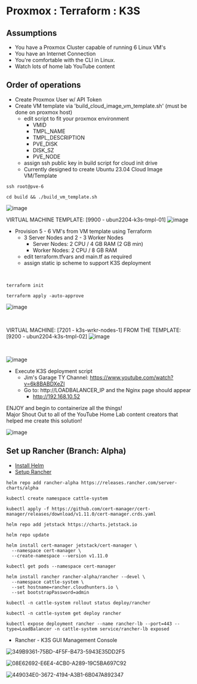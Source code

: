 # Proxmox : Terraform : K3S

## Assumptions
* You have a Proxmox Cluster capable of running 6 Linux VM's
* You have an Internet Connection
* You're comfortable with the CLI in Linux.
* Watch lots of home lab YouTube content
    
## Order of operations
* Create Proxmox User w/ API Token
* Create VM template via 'build_cloud_image_vm_template.sh' (must be done on proxmox host)
  * edit script to fit your proxmox environment
    * VMID
    * TMPL_NAME
    * TMPL_DESCRIPTION
    * PVE_DISK
    * DISK_SZ
    * PVE_NODE
  * assign ssh public key in build script for cloud init drive
  * Currently designed to create Ubuntu 23.04 Cloud Image VM/Template

```console
ssh root@pve-6
```
```console
cd build && ./build_vm_template.sh
```

![image](https://github.com/dcodev1702/terraform_proxmox_vm/assets/32214072/2948124e-76bd-4f54-8c78-3459f73d38d4)

VIRTUAL MACHINE TEMPLATE: [9900 - ubun2204-k3s-tmpl-01]
![image](https://github.com/dcodev1702/terraform_proxmox_vm/assets/32214072/8fd59f13-8970-43e5-83d7-79e0c80ae2ed)


* Provision 5 - 6 VM's from VM template using Terraform
  * 3 Server Nodes and 2 - 3 Worker Nodes
    * Server Nodes: 2 CPU / 4 GB RAM  (2 GB min)
    * Worker Nodes: 2 CPU / 8 GB RAM
  * edit terraform.tfvars and main.tf as required
  * assign static ip scheme to support K3S deployment
<br />

```console
terraform init
```
```console
terraform apply -auto-approve
```

![image](https://github.com/dcodev1702/terraform_proxmox_vm/assets/32214072/d796d06c-e695-45ee-9da6-7032fa4a363d)

<br />

VIRTUAL MACHINE: [7201 - k3s-wrkr-nodes-1] FROM THE TEMPLATE: [9200 - ubun2204-k3s-tmpl-02]
![image](https://github.com/dcodev1702/terraform_proxmox_vm/assets/32214072/8cd59c9d-fe3c-4c8d-a811-a43125e786f9)

<br />

![image](https://github.com/dcodev1702/terraform_proxmox_vm/assets/32214072/8dbf61c8-4622-442b-b2d5-81d328964d42)

* Execute K3S deployment script
  * Jim's Garage TY Channel: https://www.youtube.com/watch?v=6k8BABDXeZI
  * Go to: http://LOADBALANCER_IP and the Nginx page should appear
    * http://192.168.10.52

ENJOY and begin to containerize all the things! <br />
Major Shout Out to all of the YouTube Home Lab content creators that helped me create this solution! <br />

![image](https://github.com/dcodev1702/terraform_proxmox_vm/assets/32214072/6c45d71b-9edb-4ef7-a3e1-cf5770c0f99f)

## Set up Rancher (Branch: Alpha)
* [Install Helm](https://helm.sh/docs/intro/install/)
* [Setup Rancher](https://ranchermanager.docs.rancher.com/pages-for-subheaders/install-upgrade-on-a-kubernetes-cluster)
```console
helm repo add rancher-alpha https://releases.rancher.com/server-charts/alpha
```
```console
kubectl create namespace cattle-system
```
```console
kubectl apply -f https://github.com/cert-manager/cert-manager/releases/download/v1.11.0/cert-manager.crds.yaml
```
```console
helm repo add jetstack https://charts.jetstack.io
```
```console
helm repo update
```
```console
helm install cert-manager jetstack/cert-manager \
  --namespace cert-manager \
  --create-namespace --version v1.11.0
```
```console
kubectl get pods --namespace cert-manager
```
```console
helm install rancher rancher-alpha/rancher --devel \
  --namespace cattle-system \
  --set hostname=rancher.cloudhunters.io \
  --set bootstrapPassword=admin
```
```console
kubectl -n cattle-system rollout status deploy/rancher
```
```console
kubectl -n cattle-system get deploy rancher
```
```console
kubectl expose deployment rancher --name rancher-lb --port=443 --type=LoadBalancer -n cattle-system service/rancher-lb exposed
```

* Rancher - K3S GUI Management Console

![349B9361-75BD-4F5F-B473-5943E35DD2F5](https://github.com/dcodev1702/terraform_proxmox_vm/assets/32214072/5a395e8e-c85b-45f8-9185-85f606b76b55)

![08E62692-E6E4-4CB0-A289-19C5BA697C92](https://github.com/dcodev1702/terraform_proxmox_vm/assets/32214072/add56d1c-b21f-4f1b-b24a-fb44e21fc09e)

![449034E0-3672-4194-A3B1-6B047A892347](https://github.com/dcodev1702/terraform_proxmox_vm/assets/32214072/257999e0-992a-4dc2-9f52-cc5c4aa4fc84)



